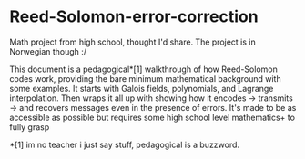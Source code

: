 # Reed-Solomon-error-correction
Math project from high school, thought I'd share. The project is in Norwegian though :/

This document is a pedagogical*[1] walkthrough of how Reed-Solomon codes work, providing the bare minimum mathematical background with some examples. It starts with Galois fields, polynomials, and Lagrange interpolation. Then wraps it all up with showing how it encodes -> transmits -> and recovers messages even in the presence of errors. It's made to be as accessible as possible but requires some high school level mathematics+ to fully grasp

*[1] im no teacher i just say stuff, pedagogical is a buzzword.
